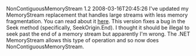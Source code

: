 NonContiguousMemoryStream 1.2
2008-03-16T20:45:26
I've updated my MemoryStream replacement that handles large streams with less memory fragmentation. You can read about it [here](/blog/post/2008/03/09/noncontiguousmemorystream-revised). This version fixes a bug in the Seek method (specifically, SeekOrigin.End). I thought it should be illegal to seek past the end of a memory stream but apparently I'm wrong. The .NET MemoryStream allows this type of operation and so now does NonContiguousMemoryStream.

